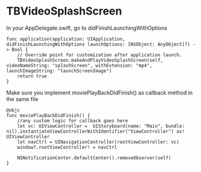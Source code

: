 # TBVideoSplashScreen

In your AppDelegate.swift, go to didFinishLaunchingWithOptions

    func application(application: UIApplication, didFinishLaunchingWithOptions launchOptions: [NSObject: AnyObject]?) -> Bool {
        // Override point for customization after application launch.
        TBVideoSplashScreen.makeAndPlayVideoSplashScreen(self, videoNameString: "splashScreen", withExtension: "mp4", launchImageString: "launchScreenImage")
        return true
    }
    
Make sure you implement moviePlayBackDidFinish() as callback method in the same file

    @objc
    func moviePlayBackDidFinish() {
        //any custom logic for callback goes here
        let vc: UIViewController =  UIStoryboard(name: "Main", bundle: nil).instantiateViewControllerWithIdentifier("ViewController") as! UIViewController
        let navCtrl = UINavigationController(rootViewController: vc)
        window?.rootViewController! = navCtrl
        
        NSNotificationCenter.defaultCenter().removeObserver(self)
    }
